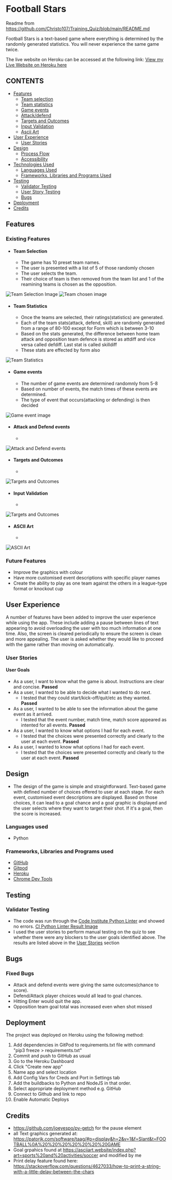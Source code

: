 # Football Stars
Readme from https://github.com/Christo107/Training_Quiz/blob/main/README.md

Football Stars is a text-based game where everything is determined by the randomly generated statistics. You will never experience the same game twice.

The live website on Heroku can be accessed at the following link: [View my Live Website on Heroku here](https://football-stars.herokuapp.com/)

## CONTENTS

* [Features](#features)
    *  [Team selection](#team-selection)
    *  [Team statistics](#team-statistics)
    *  [Game events](#game-events)
    *  [Attack/defend](#attack-and-defend-events)
    *  [Targets and Outcomes](#targets-and-outcomes)
    *  [Input Validation](#input-validation)
    *  [Ascii Art](#ascii-art)
* [User Experience](#user-experience)
    *  [User Stories](#user-stories)
* [Design](#design)
    *  [Process Flow](#process-flow)
    *  [Accessibility](#accessibility)
* [Technologies Used](#technologies-used)   
    *  [Languages Used](#languages-used)
    *  [Frameworks, Libraries and Programs Used](#frameworks-libraries-and-programs-used)
* [Testing](#testing)
    * [Validator Testing](#validator-testing)
    * [User Story Testing](#user-story-testing)
    * [Bugs](#bugs)
* [Deployment](#deployment)
* [Credits](#credits)

## Features

### Existing Features
- #### **Team Selection**
    - The game has 10 preset team names.
    - The user is presented with a list of 5 of those randomly chosen
    - The user selects the team.
    - Their choice of team is then removed from the team list and 1 of the reamining teams is chosen as the opposition.

![Team Selection Image]()
![Team chosen image]()

- #### **Team Statistics**
    - Once the teams are selected, their ratings(statistics) are generated.
    - Each of the team stats(attack, defend, skill) are randomly generated from a range of 80-100 except for Form which is between 3-10
    - Based on the stats generated, the difference between home team attack and opposition team defence is stored as attdiff and vice versa called defdiff. Last stat is called skilldiff
    - These stats are effected by form also
    
![Team Statistics]()

- #### **Game events**
    - The number of game events are determined randomnly from 5-8
    - Based on number of events, the match times of these events are determined.
    - The type of event that occurs(attacking or defending) is then decided

![Game event image]()

- #### **Attack and Defend events**
    - 

![Attack and Defend events]()

- #### **Targets and Outcomes**
    -  

![Targets and Outcomes]()

- #### **Input Validation**
    -  

![Targets and Outcomes]()

- #### **ASCII Art**
    -  

![ASCII Art]()

### Future Features
- Improve the graphics with colour
- Have more customised event descriptions with specific player names
- Create the ability to play as one team against the others in a league-type format or knockout cup

## User Experience
A number of features have been added to improve the user experience while using the app. These include adding a pause between lines of text appearing to avoid overloading the user with too much information at one time. Also, the screen is cleared periodically to ensure the screen is clean and more appealing. The user is asked whether they would like to proceed with the game rather than moving on automatically.

### User Stories
#### User Goals
- As a user, I want to know what the game is about. Instructions are clear and concise. **Passed**
- As a user, I wanted to be able to decide what I wanted to do next.
    * I tested that they could start/kick-off/quit/etc as they wanted. **Passed**
- As a user, I wanted to be able to see the information about the game event as it arrived.
    * I tested that the event number, match time, match score appeared as intented for all events. **Passed**
- As a user, I wanted to know what options I had for each event.
    * I tested that the choices were presented correctly and clearly to the user at each event. **Passed**
- As a user, I wanted to know what options I had for each event.
    * I tested that the choices were presented correctly and clearly to the user at each event. **Passed**

## Design
- The design of the game is simple and straightforward. Text-based game with defined number of choices offered to user at each stage. For each event, customised event descriptions are displayed. Based on those choices, it can lead to a goal chance and a goal graphic is displayed and the user selects where they want to target their shot. If it's a goal, then the score is increased.

### Languages used
- Python

### Frameworks, Libraries and Programs used
- [GitHub](https://github.com)
- [Gitpod](https://gitpod.io/workspaces)
- [Heroku](https://www.heroku.com)
- [Chrome Dev Tools](https://www.google.com/intl/en_ie/chrome/)

## Testing

### Validator Testing
- The code was run through the [Code Institute Python Linter](https://pep8ci.herokuapp.com/) and showed no errors.
[CI Python Linter Result Image]()
- I used the user stories to perform manual testing on the quiz to see whether there were any blockers to the user goals identified above. The results are listed above in the [User Stories](#user-stories) section

## Bugs
### Fixed Bugs
- Attack and defend events were giving the same outcomes(chance to score).
- Defend/Attack player choices would all lead to goal chances.
- Hitting Enter would quit the app.
- Opposition team goal total was increased even when shot missed

## Deployment
The project was deployed on Heroku using the following method:
1. Add dependencies in GitPod to requirements.txt file with command "pip3 freeze > requirements.txt"
2. Commit and push to GitHub as usual
3. Go to the Heroku Dashboard
4. Click "Create new app"
5. Name app and select location
6. Add Config Vars for Creds and Port in Settings tab
7. Add the buildbacks to Python and NodeJS in that order.
8. Select appropriate deployment method e.g. GitHub
9. Connect to Github and link to repo
10. Enable Automatic Deploys

## Credits
- https://github.com/joeyespo/py-getch for the pause element
- all Text graphics generated at: https://patorjk.com/software/taag/#p=display&h=2&v=1&f=Slant&t=FOOTBALL%0A%20%20%20%20%20%20%20GAME
- Goal grpahics found at https://asciiart.website/index.php?art=sports%20and%20activities/soccer and modified by me
- Print delay feature found here: https://stackoverflow.com/questions/4627033/how-to-print-a-string-with-a-little-delay-between-the-chars